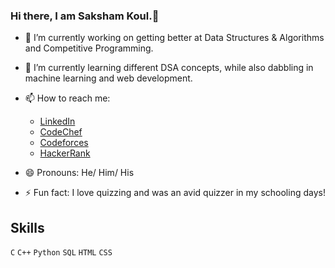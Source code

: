 ### Hi there, I am Saksham Koul.👋

- 🔭 I’m currently working on getting better at Data Structures & Algorithms and Competitive Programming.

- 🌱 I’m currently learning different DSA concepts, while also dabbling in machine learning and web development.

- 📫 How to reach me:
    * [LinkedIn](https://www.linkedin.com/in/saksham-koul-aaa481205/)
    * [CodeChef](https://www.codechef.com/users/skoul2001)
    * [Codeforces](https://codeforces.com/profile/skoul20) 
    * [HackerRank](https://www.hackerrank.com/sakshamkoul2001)

- 😄 Pronouns: He/ Him/ His

- ⚡ Fun fact: I love quizzing and was an avid quizzer in my schooling days!


## Skills
`C` `C++` `Python` `SQL` `HTML` `CSS`
